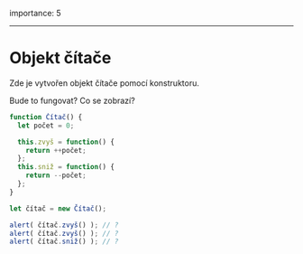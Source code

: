 importance: 5

---

# Objekt čítače

Zde je vytvořen objekt čítače pomocí konstruktoru.

Bude to fungovat? Co se zobrazí?

```js
function Čítač() {
  let počet = 0;

  this.zvyš = function() {
    return ++počet;
  };
  this.sniž = function() {
    return --počet;
  };
}

let čítač = new Čítač();

alert( čítač.zvyš() ); // ?
alert( čítač.zvyš() ); // ?
alert( čítač.sniž() ); // ?
```

